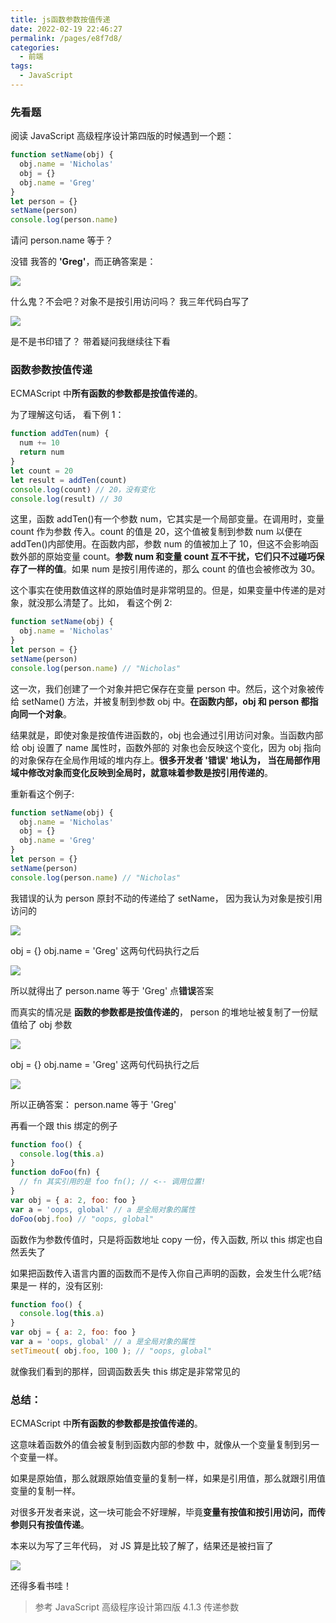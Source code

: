 ```yaml
---
title: js函数参数按值传递
date: 2022-02-19 22:46:27
permalink: /pages/e8f7d8/
categories:
  - 前端
tags:
  - JavaScript
---
```


### 先看题

阅读 JavaScript 高级程序设计第四版的时候遇到一个题：

```js
function setName(obj) {
  obj.name = 'Nicholas'
  obj = {}
  obj.name = 'Greg'
}
let person = {}
setName(person)
console.log(person.name)
```

请问 person.name 等于？

没错 我答的 **'Greg'**，而正确答案是：

![](https://gitee.com/gan_chuan_yin/blog-image/raw/master/img/20220302142306.png)

什么鬼？不会吧？对象不是按引用访问吗？ 我三年代码白写了

![](https://gitee.com/gan_chuan_yin/blog-image/raw/master/img/20220302142411.png)

是不是书印错了？ 带着疑问我继续往下看

### 函数参数按值传递

ECMAScript 中**所有函数的参数都是按值传递的**。

为了理解这句话， 看下例 1：

```js
function addTen(num) {
  num += 10
  return num
}
let count = 20
let result = addTen(count)
console.log(count) // 20，没有变化
console.log(result) // 30
```

这里，函数 addTen()有一个参数 num，它其实是一个局部变量。在调用时，变量 count 作为参数 传入。count 的值是 20，这个值被复制到参数 num 以便在 addTen()内部使用。在函数内部，参数 num 的值被加上了 10，但这不会影响函数外部的原始变量 count。**参数 num 和变量 count 互不干扰，它们只不过碰巧保存了一样的值**。如果 num 是按引用传递的，那么 count 的值也会被修改为 30。

这个事实在使用数值这样的原始值时是非常明显的。但是，如果变量中传递的是对象，就没那么清楚了。比如， 看这个例 2:

```js
function setName(obj) {
  obj.name = 'Nicholas'
}
let person = {}
setName(person)
console.log(person.name) // "Nicholas"
```

这一次，我们创建了一个对象并把它保存在变量 person 中。然后，这个对象被传给 setName() 方法，并被复制到参数 obj 中。**在函数内部，obj 和 person 都指向同一个对象**。

结果就是，即使对象是按值传进函数的，obj 也会通过引用访问对象。当函数内部给 obj 设置了 name 属性时，函数外部的 对象也会反映这个变化，因为 obj 指向的对象保存在全局作用域的堆内存上。**很多开发者 '错误' 地认为， 当在局部作用域中修改对象而变化反映到全局时，就意味着参数是按引用传递的**。

重新看这个例子:

```js
function setName(obj) {
  obj.name = 'Nicholas'
  obj = {}
  obj.name = 'Greg'
}
let person = {}
setName(person)
console.log(person.name) // "Nicholas"
```

我错误的认为 person 原封不动的传递给了 setName， 因为我认为对象是按引用访问的

![](https://gitee.com/gan_chuan_yin/blog-image/raw/master/img/20220302145146.png)

obj = {} obj.name = 'Greg' 这两句代码执行之后

![](https://gitee.com/gan_chuan_yin/blog-image/raw/master/img/20220302145057.png)

所以就得出了 person.name 等于 'Greg' 点**错误**答案

而真实的情况是 **函数的参数都是按值传递的**， person 的堆地址被复制了一份赋值给了 obj 参数

![](https://gitee.com/gan_chuan_yin/blog-image/raw/master/img/20220302145625.png)

obj = {} obj.name = 'Greg' 这两句代码执行之后

![](https://gitee.com/gan_chuan_yin/blog-image/raw/master/img/20220302145912.png)

所以正确答案： person.name 等于 'Greg'

再看一个跟 this 绑定的例子

```js
function foo() {
  console.log(this.a)
}
function doFoo(fn) {
  // fn 其实引用的是 foo fn(); // <-- 调用位置!
}
var obj = { a: 2, foo: foo }
var a = 'oops, global' // a 是全局对象的属性
doFoo(obj.foo) // "oops, global"
```

函数作为参数传值时，只是将函数地址 copy 一份，传入函数, 所以 this 绑定也自然丢失了

如果把函数传入语言内置的函数而不是传入你自己声明的函数，会发生什么呢?结果是一 样的，没有区别:

```js
function foo() {
  console.log(this.a)
}
var obj = { a: 2, foo: foo }
var a = 'oops, global' // a 是全局对象的属性 
setTimeout( obj.foo, 100 ); // "oops, global"
```

就像我们看到的那样，回调函数丢失 this 绑定是非常常见的

### 总结：

ECMAScript 中**所有函数的参数都是按值传递的**。

这意味着函数外的值会被复制到函数内部的参数 中，就像从一个变量复制到另一个变量一样。

如果是原始值，那么就跟原始值变量的复制一样，如果是引用值，那么就跟引用值变量的复制一样。

对很多开发者来说，这一块可能会不好理解，毕竟**变量有按值和按引用访问，而传参则只有按值传递**。

本来以为写了三年代码， 对 JS 算是比较了解了，结果还是被扫盲了

![](https://gitee.com/gan_chuan_yin/blog-image/raw/master/img/20220302150734.png)

还得多看书哇！

> 参考 JavaScript 高级程序设计第四版 4.1.3 传递参数

